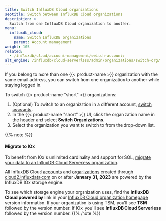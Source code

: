 ```yaml
---
title: Switch InfluxDB Cloud organizations
seotitle: Switch between InfluxDB Cloud organizations
description: >
  Switch from one InfluxDB Cloud organization to another.  
menu:
  influxdb_cloud:
    name: Switch InfluxDB organizations
    parent: Account management
weight: 105
related:
  - /influxdb/cloud/account-management/switch-account/
alt_engine: /influxdb/cloud-serverless/admin/organizations/switch-org/
---
```


If you belong to more than one {{< product-name >}} organization with the same email address, you can switch from one organization to another while staying logged in.

To switch {{< product-name "short" >}} organizations:

1. (Optional) To switch to an organization in a different account, [switch accounts](/influxdb/cloud/account-management/switch-account/).
2. In the {{< product-name "short" >}} UI, click the organization name in the header and select **Switch Organizations**.
3. Select the organization you want to switch to from the drop-down list.

{{% note %}}
#### Migrate to IOx

To benefit from IOx's unlimited cardinality and support for SQL, [migrate your data to an InfluxDB Cloud Serverless organization](/influxdb/cloud-serverless/write-data/migrate-data/migrate-tsm-to-iox/).

All InfluxDB Cloud [accounts](/influxdb/cloud-serverless/admin/accounts/) and [organizations](/influxdb/cloud-serverless/admin/organizations/) created through
[cloud2.influxdata.com](https://cloud2.influxdata.com) on or after **January 31, 2023**
are powered by the InfluxDB IOx storage engine.

To see which storage engine your organization uses,
find the **InfluxDB Cloud powered by** link in your
[InfluxDB Cloud organization homepage](https://cloud2.influxdata.com) version information.
If your organization is using TSM, you'll see **TSM** followed by the version number.
If IOx, you'll see
**InfluxDB Cloud Serverless** followed by the version number.
{{% /note %}}
